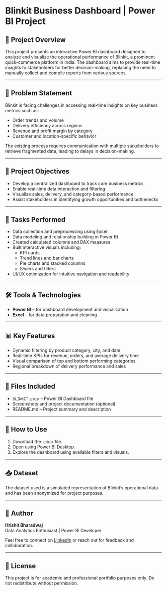 # Blinkit Business Dashboard | Power BI Project

## 📌 Project Overview

This project presents an interactive Power BI dashboard designed to analyze and visualize the operational performance of Blinkit, a prominent quick-commerce platform in India. The dashboard aims to provide real-time insights to stakeholders for better decision-making, replacing the need to manually collect and compile reports from various sources.

---

## 🧩 Problem Statement

Blinkit is facing challenges in accessing real-time insights on key business metrics such as:

- Order trends and volume
- Delivery efficiency across regions
- Revenue and profit margin by category
- Customer and location-specific behavior

The existing process requires communication with multiple stakeholders to retrieve fragmented data, leading to delays in decision-making.

---

## 🎯 Project Objectives

- Develop a centralized dashboard to track core business metrics
- Enable real-time data interaction and filtering
- Visualize sales, delivery, and category-based performance
- Assist stakeholders in identifying growth opportunities and bottlenecks

---

## 🔧 Tasks Performed

- Data collection and preprocessing using Excel
- Data modeling and relationship building in Power BI
- Created calculated columns and DAX measures
- Built interactive visuals including:
  - KPI cards
  - Trend lines and bar charts
  - Pie charts and stacked columns
  - Slicers and filters
- UI/UX optimization for intuitive navigation and readability

---

## 🛠️ Tools & Technologies

- **Power BI** – for dashboard development and visualization  
- **Excel** – for data preparation and cleaning  

---

## 📊 Key Features

- Dynamic filtering by product category, city, and date
- Real-time KPIs for revenue, orders, and average delivery time
- Visual comparison of top and bottom performing categories
- Regional breakdown of delivery performance and sales

---

## 📁 Files Included

- `BLINKIT.pbix` – Power BI Dashboard file
- Screenshots and project documentation (optional)
- README.md – Project summary and description

---

## 🔗 How to Use

1. Download the `.pbix` file.
2. Open using Power BI Desktop.
3. Explore the dashboard using available filters and visuals.

---

## 📥 Dataset

The dataset used is a simulated representation of Blinkit’s operational data and has been anonymized for project purposes.

---

## 📌 Author

**Hrishit Bharadwaj**  
Data Analytics Enthusiast | Power BI Developer

Feel free to connect on [LinkedIn](https://www.linkedin.com/in/hrishit-b-5188951b6/) or reach out for feedback and collaboration.

---

## 📄 License

This project is for academic and professional portfolio purposes only. Do not redistribute without permission.
